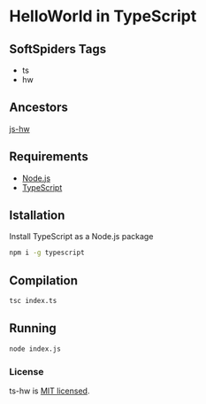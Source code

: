 # HelloWorld in TypeScript

## SoftSpiders Tags

* ts
* hw

## Ancestors

[js-hw](https://github.com/softspider/js-hw)

## Requirements

* [Node.js](https://nodejs.org/en/download/package-manager/)
* [TypeScript](https://www.typescriptlang.org/)

## Istallation

Install TypeScript as a Node.js package

```sh
npm i -g typescript
```

## Compilation

```sh
tsc index.ts
```

## Running

```sh
node index.js
```

### License

ts-hw is [MIT licensed](./LICENSE).
